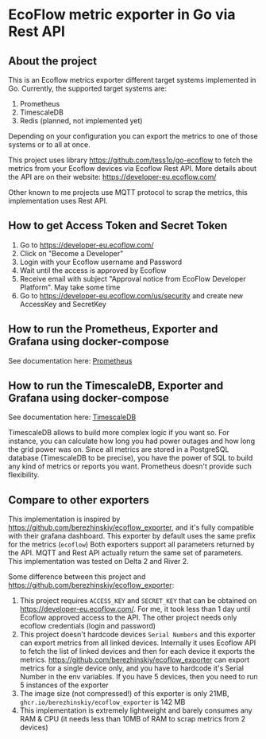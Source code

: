 # EcoFlow metric exporter in Go via Rest API

## About the project

This is an Ecoflow metrics exporter different target systems implemented in Go. Currently, the supported target systems
are:

1. Prometheus
2. TimescaleDB
3. Redis (planned, not implemented yet)

Depending on your configuration you can export the metrics to one of those systems or to all at once.

This project uses library https://github.com/tess1o/go-ecoflow to fetch the metrics from your Ecoflow devices via
Ecoflow Rest API. More details about the API are on their website: https://developer-eu.ecoflow.com/

Other known to me projects use MQTT protocol to scrap the metrics, this implementation uses Rest API.

## How to get Access Token and Secret Token

1. Go to https://developer-eu.ecoflow.com/
2. Click on "Become a Developer"
3. Login with your Ecoflow username and Password
4. Wait until the access is approved by Ecoflow
5. Receive email with subject "Approval notice from EcoFlow Developer Platform". May take some time
6. Go to https://developer-eu.ecoflow.com/us/security and create new AccessKey and SecretKey

## How to run the Prometheus, Exporter and Grafana using docker-compose

See documentation here: [Prometheus](docs/prometheus.md)

## How to run the TimescaleDB, Exporter and Grafana using docker-compose
See documentation here: [TimescaleDB](docs/timescaledb.md)

TimescaleDB allows to build more complex logic if you want so. For instance, you can calculate how long you had power
outages and how long the grid power was on. Since all metrics are stored in a PostgreSQL database (TimescaleDB to be
precise), you have the power of SQL to build any kind of metrics or reports you want. Prometheus doesn't provide such
flexibility.

## Compare to other exporters

This implementation is inspired by https://github.com/berezhinskiy/ecoflow_exporter, and it's fully
compatible with their grafana dashboard. This exporter by default uses the same prefix for the metrics (`ecoflow`)
Both exporters support all parameters returned by the API. MQTT and Rest API actually return the same set of parameters.
This implementation was tested on Delta 2 and River 2.

Some difference between this project and https://github.com/berezhinskiy/ecoflow_exporter:

1. This project requires `ACCESS_KEY` and `SECRET_KEY` that can be obtained on https://developer-eu.ecoflow.com/. For
   me, it took less than 1 day until Ecoflow approved access to the API. The other project needs only ecoflow
   credentials (login and password)
2. This project doesn't hardcode devices `Serial Numbers` and this exporter can export metrics from all linked devices.
   Internally it uses Ecoflow API to fetch the list of linked devices and then for each device it exports the
   metrics. https://github.com/berezhinskiy/ecoflow_exporter can export metrics for a single device only, and you have
   to hardcode it's Serial Number in the env variables. If you have 5 devices, then you need to run 5 instances of the
   exporter
3. The image size (not compressed!) of this exporter is only 21MB, `ghcr.io/berezhinskiy/ecoflow_exporter` is 142 MB
4. This implementation is extremely lightweight and barely consumes any RAM & CPU (it needs less than 10MB of RAM to
   scrap metrics from 2 devices)